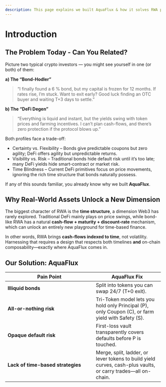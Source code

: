 ```yaml
---
description: This page explains we built AquaFlux & how it solves RWA pain points.
---
```


# Introduction

## The Problem Today - Can You Related?

Picture two typical crypto investors — you might see yourself in one (or both) of them:

**a) The “Bond-Hodler”**

> “I finally found a 6 % bond, but my capital is frozen for 12 months. If rates rise, I’m stuck. Want to exit early? Good luck finding an OTC buyer and waiting T+3 days to settle.”

**b) The “DeFi Degen”**

> “Everything is liquid and instant, but the yields swing with token prices and farming incentives. I can’t plan cash-flows, and there’s zero protection if the protocol blows up.”

Both profiles face a trade-off:

* Certainty vs. Flexibility – Bonds give predictable coupons but zero agility; DeFi offers agility but unpredictable returns.
* Visibility vs. Risk – Traditional bonds hide default risk until it’s too late; many DeFi yields hide smart-contract or market risk.
* Time Blindness – Current DeFi primitives focus on price movements, ignoring the rich time structure that bonds naturally possess.

If any of this sounds familiar, you already know why we built **AquaFlux**.

## Why Real-World Assets Unlock a New Dimension

The biggest character of RWA is the **time structure**, a dimension Web3 has rarely explored. Traditional DeFi mainly plays on price swings, while bond-like RWA has a natural **cash-flow + maturity + discount-rate** mechanism, which can unlock an entirely new playground for time-based finance.

In other words, RWA brings **cash-flows indexed to time**, not volatility. Harnessing that requires a design that respects both timelines **and** on-chain composability—exactly where AquaFlux comes in.

## Our Solution: AquaFlux

<table><thead><tr><th width="269.7890625">Pain Point</th><th>AquaFlux Fix</th></tr></thead><tbody><tr><td><strong>Illiquid bonds</strong></td><td>Split into tokens you can swap 24/7 (T+0 exit).</td></tr><tr><td><strong>All-or-nothing risk</strong></td><td>Tri-Token model lets you hold only Principal (P), only Coupon (C), or farm yield with Safety (S).</td></tr><tr><td><strong>Opaque default risk</strong></td><td>First-loss vault transparently covers defaults before P is touched.</td></tr><tr><td><strong>Lack of time-based strategies</strong></td><td>Merge, split, ladder, or lever tokens to build yield curves, cash-plus vaults, or carry trades—all on-chain.</td></tr></tbody></table>

